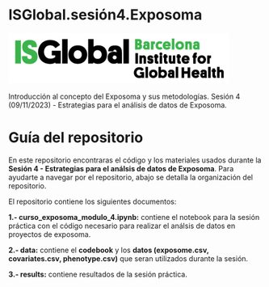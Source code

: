 # ISGlobal.sesión4.Exposoma

<img height="100" src="https://raw.githubusercontent.com/alldominguez/ISGlobal.sesion4.Exposoma/main/figures/isglobal.png">



Introducción al concepto del Exposoma y sus metodologías. Sesión 4 (09/11/2023) - Estrategias para el análisis de datos de Exposoma.

# Guía del repositorio
En este repositorio encontraras el código y los materiales usados durante la **Sesión 4 - Estrategias para el análsis de datos de Exposoma**. Para ayudarte a navegar por el repositorio, abajo se detalla la organización del repositorio. 

El repositorio contiene los siguientes documentos:

  **1.- curso_exposoma_modulo_4.ipynb:** contiene el notebook para la sesión práctica con el código necesario para realizar el análsis de datos en proyectos de exposoma. 

  **2.- data:** contiene el **codebook** y los **datos (exposome.csv, covariates.csv, phenotype.csv)** que seran utilizados durante la sesión.  

  **3.- results:** contiene resultados de la sesión práctica. 




